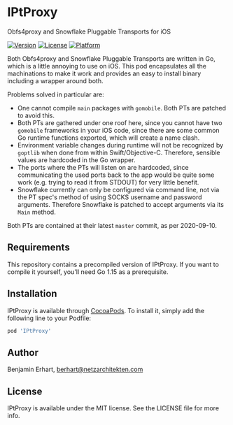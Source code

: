 # IPtProxy

Obfs4proxy and Snowflake Pluggable Transports for iOS

[![Version](https://img.shields.io/cocoapods/v/IPtProxy.svg?style=flat)](https://cocoapods.org/pods/IPtProxy)
[![License](https://img.shields.io/cocoapods/l/IPtProxy.svg?style=flat)](https://cocoapods.org/pods/IPtProxy)
[![Platform](https://img.shields.io/cocoapods/p/IPtProxy.svg?style=flat)](https://cocoapods.org/pods/IPtProxy)

Both Obfs4proxy and Snowflake Pluggable Transports are written in Go, which
is a little annoying to use on iOS.
This pod encapsulates all the machinations to make it work and provides an
easy to install binary including a wrapper around both.

Problems solved in particular are:

- One cannot compile `main` packages with `gomobile`. Both PTs are patched
  to avoid this.
- Both PTs are gathered under one roof here, since you cannot have two
  `gomobile` frameworks in your iOS code, since there are some common Go
  runtime functions exported, which will create a name clash.
- Environment variable changes during runtime will not be recognized by
  `goptlib` when done from within Swift/Objective-C. Therefore, sensible
  values are hardcoded in the Go wrapper.
- The ports where the PTs will listen on are hardcoded, since communicating
  the used ports back to the app would be quite some work (e.g. trying to
  read it from STDOUT) for very little benefit.
- Snowflake currently can only be configured via command line, not via the
  PT spec's method of using SOCKS username and password arguments.
  Therefore Snowflake is patched to accept arguments via its `Main` method.

Both PTs are contained at their latest `master` commit, as per 2020-09-10.


## Requirements

This repository contains a precompiled version of IPtProxy.
If you want to compile it yourself, you'll need Go 1.15 as a prerequisite.

## Installation

IPtProxy is available through [CocoaPods](https://cocoapods.org). To install
it, simply add the following line to your Podfile:

```ruby
pod 'IPtProxy'
```

## Author

Benjamin Erhart, berhart@netzarchitekten.com

## License

IPtProxy is available under the MIT license. See the LICENSE file for more info.
